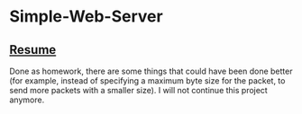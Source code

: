 # Simple-Web-Server
## [Resume](resume.pdf)

Done as homework, there are some things that could have been done better (for example, instead of specifying a maximum byte size for the packet, to send more packets with a smaller size). I will not continue this project anymore.
